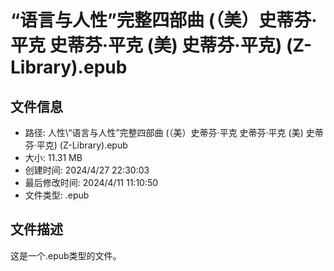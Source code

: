 ﻿# “语言与人性”完整四部曲 (（美）史蒂芬·平克  史蒂芬·平克  (美) 史蒂芬·平克) (Z-Library).epub

## 文件信息
- 路径: 人性\“语言与人性”完整四部曲 (（美）史蒂芬·平克  史蒂芬·平克  (美) 史蒂芬·平克) (Z-Library).epub
- 大小: 11.31 MB
- 创建时间: 2024/4/27 22:30:03
- 最后修改时间: 2024/4/11 11:10:50
- 文件类型: .epub

## 文件描述
这是一个.epub类型的文件。

